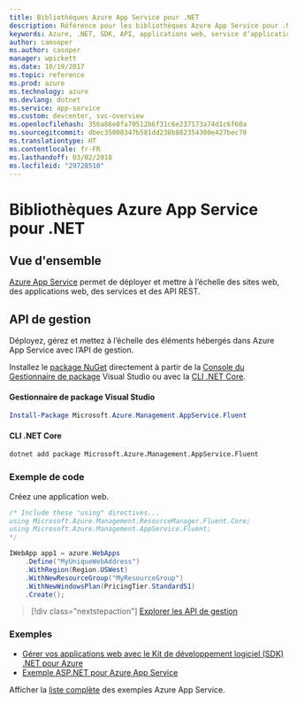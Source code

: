 ```yaml
---
title: Bibliothèques Azure App Service pour .NET
description: Référence pour les bibliothèques Azure App Service pour .NET
keywords: Azure, .NET, SDK, API, applications web, service d’applications, mobile, asp.net
author: camsoper
ms.author: casoper
manager: wpickett
ms.date: 10/19/2017
ms.topic: reference
ms.prod: azure
ms.technology: azure
ms.devlang: dotnet
ms.service: app-service
ms.custom: devcenter, svc-overview
ms.openlocfilehash: 356a86e8fa70512b6f31c6e237173a74d1c6f60a
ms.sourcegitcommit: dbec35008347b581dd238b882354300e427bec70
ms.translationtype: HT
ms.contentlocale: fr-FR
ms.lasthandoff: 03/02/2018
ms.locfileid: "29728510"
---
```

# <a name="azure-app-service-libraries-for-net"></a>Bibliothèques Azure App Service pour .NET

## <a name="overview"></a>Vue d'ensemble

[Azure App Service](/azure/app-service/app-service-value-prop-what-is) permet de déployer et mettre à l’échelle des sites web, des applications web, des services et des API REST.

## <a name="management-api"></a>API de gestion

Déployez, gérez et mettez à l’échelle des éléments hébergés dans Azure App Service avec l’API de gestion.

Installez le [package NuGet](https://www.nuget.org/packages/Microsoft.Azure.Management.AppService.Fluent) directement à partir de la [Console du Gestionnaire de package][PackageManager] Visual Studio ou avec la [CLI .NET Core][DotNetCLI].


#### <a name="visual-studio-package-manager"></a>Gestionnaire de package Visual Studio

```powershell
Install-Package Microsoft.Azure.Management.AppService.Fluent
```

#### <a name="net-core-cli"></a>CLI .NET Core

```bash
dotnet add package Microsoft.Azure.Management.AppService.Fluent
```

### <a name="code-example"></a>Exemple de code

Créez une application web.

```csharp
/* Include these "using" directives...
using Microsoft.Azure.Management.ResourceManager.Fluent.Core;
using Microsoft.Azure.Management.AppService.Fluent;
*/

IWebApp app1 = azure.WebApps
    .Define("MyUniqueWebAddress")
    .WithRegion(Region.USWest)
    .WithNewResourceGroup("MyResourceGroup")
    .WithNewWindowsPlan(PricingTier.StandardS1)
    .Create();
```

> [!div class="nextstepaction"]
> [Explorer les API de gestion](/dotnet/api/overview/azure/appservice/management)

### <a name="samples"></a>Exemples

* [Gérer vos applications web avec le Kit de développement logiciel (SDK) .NET pour Azure](https://azure.microsoft.com/resources/samples/app-service-web-dotnet-manage/)
* [Exemple ASP.NET pour Azure App Service](https://azure.microsoft.com/resources/samples/app-service-web-dotnet-get-started/)

Afficher la [liste complète](https://azure.microsoft.com/resources/samples/?platform=dotnet&term=app%20service) des exemples Azure App Service.

[PackageManager]: https://docs.microsoft.com/nuget/tools/package-manager-console
[DotNetCLI]: https://docs.microsoft.com/dotnet/core/tools/dotnet-add-package